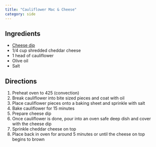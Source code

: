 ```yaml
---
title: "Cauliflower Mac & Cheese"
category: side
---
```


## Ingredients
- [Cheese dip](/recipes/cheese-dip)
- 1/4 cup shredded cheddar cheese
- 1 head of cauliflower
- Olive oil
- Salt

## Directions

1. Preheat oven to 425 (convection)
2. Break cauliflower into bite sized pieces and coat with oil
3. Place cauliflower pieces onto a baking sheet and sprinkle with salt
4. Bake cauliflower for 15 minutes
5. Prepare cheese dip
6. Once cauliflower is done, pour into an oven safe deep dish and cover with the cheese dip
7. Sprinkle cheddar cheese on top
8. Place back in oven for around 5 minutes or until the cheese on top begins to brown
